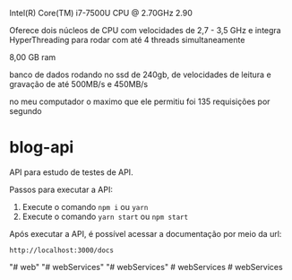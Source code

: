 Intel(R) Core(TM) i7-7500U CPU @ 2.70GHz   2.90 

Oferece dois núcleos de CPU com velocidades de 2,7 - 3,5 GHz 
e integra HyperThreading para rodar com até 4 threads simultaneamente

8,00 GB ram

banco de dados rodando no ssd de 240gb, de velocidades de leitura e gravação de até 500MB/s e 450MB/s

no meu computador o maximo que ele permitiu foi 135 requisições por segundo


# blog-api

API para estudo de testes de API.

Passos para executar a API:

1. Execute o comando `npm i` ou `yarn`
2. Execute o comando `yarn start` ou `npm start`

Após executar a API, é possível acessar a documentação por meio da url:

```
http://localhost:3000/docs
```
"# web" 
"# webServices" 
"# webServices" 
#   w e b S e r v i c e s 
 
 #   w e b S e r v i c e s 
 
 
